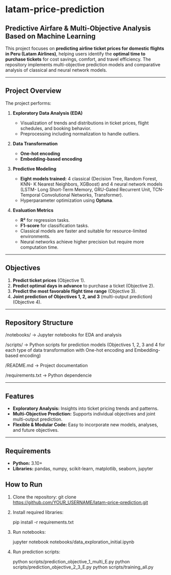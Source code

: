 # latam-price-prediction
## Predictive Airfare & Multi-Objective Analysis Based on Machine Learning

This project focuses on **predicting airline ticket prices for domestic flights in Peru (Latam Airlines)**, helping users identify the **optimal time to purchase tickets** for cost savings, comfort, and travel efficiency. The repository implements multi-objective prediction models and comparative analysis of classical and neural network models.

---

## Project Overview

The project performs:

1. **Exploratory Data Analysis (EDA)**  
   - Visualization of trends and distributions in ticket prices, flight schedules, and booking behavior.
   - Preprocessing including normalization to handle outliers.

2. **Data Transformation**  
   - **One-hot encoding**  
   - **Embedding-based encoding**  

3. **Predictive Modeling**  
   - **Eight models trained:** 4 classical (Decision Tree, Random Forest, KNN- K Nearest Neighbors, XGBoost) and 4 neural network models (LSTM- Long Short-Term Memory, GRU-Gated Recurrent Unit, TCN-Temporal Convolutional Networks, Transformer).  
   - Hyperparameter optimization using **Optuna**.  

4. **Evaluation Metrics**  
   - **R²** for regression tasks.  
   - **F1-score** for classification tasks.  
   - Classical models are faster and suitable for resource-limited environments.  
   - Neural networks achieve higher precision but require more computation time.

---

## Objectives

1. **Predict ticket prices** (Objective 1).  
2. **Predict optimal days in advance** to purchase a ticket (Objective 2).  
3. **Predict the most favorable flight time range** (Objective 3).  
4. **Joint prediction of Objectives 1, 2, and 3** (multi-output prediction) (Objective 4).  

---

## Repository Structure

/notebooks/ → Jupyter notebooks for EDA and analysis

/scripts/ → Python scripts for prediction models (Objectives 1, 2, 3 and 4 for each type of data transformation with One-hot encoding and Embedding-based encoding)

/README.md → Project documentation

/requirements.txt → Python dependencie


---

## Features

- **Exploratory Analysis:** Insights into ticket pricing trends and patterns.  
- **Multi-Objective Prediction:** Supports individual objectives and joint multi-output prediction.  
- **Flexible & Modular Code:** Easy to incorporate new models, analyses, and future objectives.  

---

## Requirements

- **Python:** 3.10+  
- **Libraries:** pandas, numpy, scikit-learn, matplotlib, seaborn, jupyter  


## How to Run

1. Clone the repository:
    git clone https://github.com/YOUR_USERNAME/latam-price-prediction.git

2. Install required libraries:

    pip install -r requirements.txt


3. Run notebooks:

    jupyter notebook notebooks/data_exploration_initial.ipynb


4. Run prediction scripts:

    python scripts/prediction_objective_1_multi_E.py
    python scripts/prediction_objective_2_3_E.py
    python scripts/training_all.py